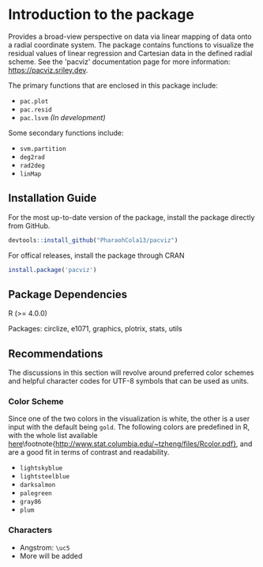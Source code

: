 # Introduction to the package

Provides a broad-view perspective on data via
    linear mapping of data onto a radial coordinate system. The package
    contains functions to visualize the residual values of linear
    regression and Cartesian data in the defined radial scheme. See the
    'pacviz' documentation page for more information:
    <https://pacviz.sriley.dev>.


The primary functions that are enclosed in this package include:

- `pac.plot`
- `pac.resid`
- `pac.lsvm` *(In development)*

Some secondary functions include:

- `svm.partition`
- `deg2rad`
- `rad2deg`
- `linMap`


## Installation Guide
For the most up-to-date version of the package, install the package directly from GitHub.

```R
devtools::install_github("PharaohCola13/pacviz")
```
For offical releases, install the package through CRAN
```R
install.package('pacviz')
```

## Package Dependencies
R (>= 4.0.0)

Packages: circlize, e1071, graphics, plotrix, stats, utils

## Recommendations

The discussions in this section will revolve around preferred color schemes and helpful character codes for UTF-8 symbols
that can be used as units.

### Color Scheme

Since one of the two colors in the visualization is white, the other is a user input with the default being `gold`. The following colors are predefined in R, with the whole list available [here](http://www.stat.columbia.edu/~tzheng/files/Rcolor.pdf)\footnote{http://www.stat.columbia.edu/~tzheng/files/Rcolor.pdf},
and are a good fit in terms of contrast and readability.

- `lightskyblue`
- `lightsteelblue`
- `darksalmon`
- `palegreen`
- `gray86`
- `plum`

### Characters

- Angstrom: `\uc5`
- More will be added
